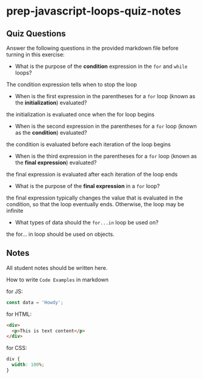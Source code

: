 # prep-javascript-loops-quiz-notes

## Quiz Questions

Answer the following questions in the provided markdown file before turning in this exercise:

- What is the purpose of the **condition** expression in the `for` and `while` loops?

The condition expression tells when to stop the loop

- When is the first expression in the parentheses for a `for` loop (known as the **initialization**) evaluated?

the initialization is evaluated once when the for loop begins

- When is the second expression in the parentheses for a `for` loop (known as the **condition**) evaluated?

the condition is evaluated before each iteration of the loop begins

- When is the third expression in the parentheses for a `for` loop (known as the **final expression**) evaluated?

the final expression is evaluated after each iteration of the loop ends

- What is the purpose of the **final expression** in a `for` loop?

the final expression typically changes the value that is evaluated in the condition, so that the loop eventually ends. Otherwise, the loop may be infinite

- What types of data should the `for...in` loop be used on?

the for... in loop should be used on objects.

## Notes

All student notes should be written here.

How to write `Code Examples` in markdown

for JS:

```javascript
const data = 'Howdy';
```

for HTML:

```html
<div>
  <p>This is text content</p>
</div>
```

for CSS:

```css
div {
  width: 100%;
}
```
